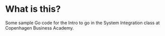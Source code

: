# What is this?

Some sample Go code for the Intro to go in the System Integration class at Copenhagen Business Academy.